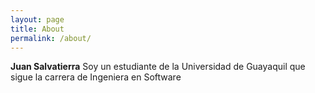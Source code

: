```yaml
---
layout: page
title: About
permalink: /about/
---
```


**Juan Salvatierra**
Soy un estudiante de la Universidad de Guayaquil que sigue la carrera de Ingeniera en Software
